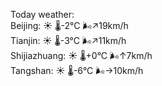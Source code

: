 Today weather:  
Beijing: ☀️   🌡️-2°C 🌬️↗19km/h  
Tianjin: ☀️   🌡️-3°C 🌬️↗11km/h  
Shijiazhuang: ☀️   🌡️+0°C 🌬️↑7km/h  
Tangshan: ☀️   🌡️-6°C 🌬️→10km/h  
